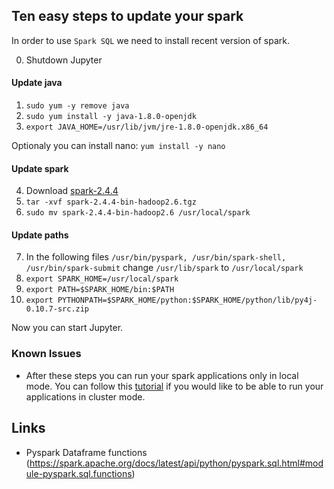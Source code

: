 ## Ten easy steps to update your spark

In order to use `Spark SQL` we need to install recent version of spark.

0. Shutdown Jupyter

#### Update java

1. `sudo yum -y remove java`
2. `sudo yum install -y java-1.8.0-openjdk`
3. `export JAVA_HOME=/usr/lib/jvm/jre-1.8.0-openjdk.x86_64`

Optionaly you can install nano: `yum install -y nano`

#### Update spark

4. Download [spark-2.4.4](http://apache-mirror.rbc.ru/pub/apache/spark/spark-2.4.4/spark-2.4.4-bin-hadoop2.6.tgz)
5. `tar -xvf spark-2.4.4-bin-hadoop2.6.tgz`
6. `sudo mv spark-2.4.4-bin-hadoop2.6 /usr/local/spark`

#### Update paths

7. In the following files `/usr/bin/pyspark, /usr/bin/spark-shell, /usr/bin/spark-submit` change `/usr/lib/spark` to `/usr/local/spark` 
8. `export SPARK_HOME=/usr/local/spark`
9. `export PATH=$SPARK_HOME/bin:$PATH`
10. `export PYTHONPATH=$SPARK_HOME/python:$SPARK_HOME/python/lib/py4j-0.10.7-src.zip`


Now you can start Jupyter.


### Known Issues

* After these steps you can run your spark applications only in local mode. You can follow this [tutorial](https://blog.clairvoyantsoft.com/installing-spark2-in-cloudera-cluster-through-docker-c9818ab59671) if you would like to be able to run your applications in cluster mode.

## Links

* Pyspark Dataframe functions (https://spark.apache.org/docs/latest/api/python/pyspark.sql.html#module-pyspark.sql.functions)
